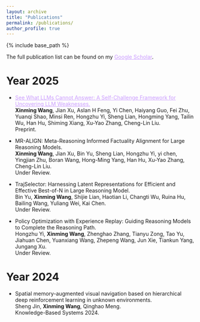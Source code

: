 ```yaml
---
layout: archive
title: "Publications"
permalink: /publications/
author_profile: true
---
```


{% include base_path %}


The full publication list can be found on my <a href="https://scholar.google.com/citations?user=dXyQsh8AAAAJ&hl=zh-CN"   style="color: rgb(203, 157, 255);">Google Scholar</a>.

Year 2025
======

* <a title="Techrxiv" href="https://www.techrxiv.org/users/951553/articles/1320864-the-hitchhiker-s-guide-to-autonomous-research-a-survey-of-scientific-agents"  style="color: rgb(203, 157, 255);">See What LLMs Cannot Answer: A Self-Challenge Framework for Uncovering LLM Weaknesses.</a>
<br>**Xinming Wang**, Jian Xu, Aslan H Feng, Yi Chen, Haiyang Guo, Fei Zhu, Yuanqi Shao, Minsi Ren, Hongzhu Yi, Sheng Lian, Hongming Yang, Tailin Wu, Han Hu, Shiming Xiang, Xu-Yao Zhang, Cheng-Lin Liu.<br> Preprint.

* MR-ALIGN: Meta-Reasoning Informed Factuality Alignment for Large Reasoning Models. 
<br>**Xinming Wang**, Jian Xu, Bin Yu, Sheng Lian, Hongzhu Yi, yi chen, Yingjian Zhu, Boran Wang, Hong-Ming Yang, Han Hu, Xu-Yao Zhang, Cheng-Lin Liu.<br> Under Review.


* TrajSelector: Harnessing Latent Representations for Efficient and Effective Best-of-N in Large Reasoning Model. 
<br>Bin Yu, **Xinming Wang**, Shijie Lian, Haotian Li, Changti Wu, Ruina Hu, Bailing Wang, Yuliang Wei, Kai Chen.<br> Under Review.


* Policy Optimization with Experience Replay: Guiding Reasoning Models to Complete the Reasoning Path. 
<br>Hongzhu Yi, **Xinming Wang**, Zhenghao Zhang, Tianyu Zong, Tao Yu, Jiahuan Chen, Yuanxiang Wang, Zhepeng Wang, Jun Xie, Tiankun Yang, Jungang Xu.<br> Under Review.

Year 2024
======

* Spatial memory-augmented visual navigation based on hierarchical deep reinforcement learning in unknown environments. 
<br>Sheng Jin, **Xinming Wang**, Qinghao Meng.<br> Knowledge-Based Systems 2024.
